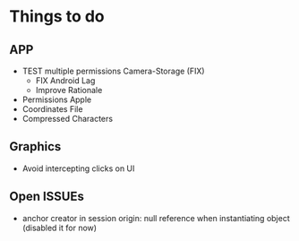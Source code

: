# Things to do
## APP
* TEST multiple permissions Camera-Storage (FIX)
    * FIX Android Lag
    * Improve Rationale
* Permissions Apple
* Coordinates File
* Compressed Characters
    
## Graphics
* Avoid intercepting clicks on UI  

## Open ISSUEs
* anchor creator in session origin: null reference when instantiating object (disabled it for now)
   